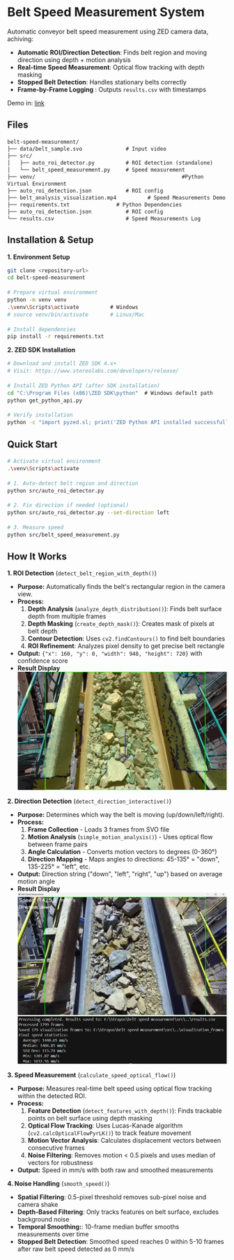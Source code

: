 # Belt Speed Measurement System

Automatic conveyor belt speed measurement using ZED camera data, achiving:
- **Automatic ROI/Direction Detection**:  Finds belt region and moving direction using depth + motion analysis  
- **Real-time Speed Measurement**: Optical flow tracking with depth masking  
- **Stopped Belt Detection**:  Handles stationary belts correctly  
- **Frame-by-Frame Logging** : Outputs `results.csv` with timestamps  

Demo in: [link](https://drive.google.com/file/d/1qWR8-7YAV6XU0sYz39lUvr57zceSWf--/view?usp=drive_link)

## Files
```
belt-speed-measurement/
├── data/belt_sample.svo              # Input video
├── src/
│   ├── auto_roi_detector.py          # ROI detection (standalone)
│   └── belt_speed_measurement.py     # Speed measurement
├── venv/                                               #Python Virtual Environment
├── auto_roi_detection.json           # ROI config
├── belt_analysis_visualization.mp4          # Speed Measurements Demo
├── requirements.txt               # Python Dependencies
├── auto_roi_detection.json           # ROI config
└── results.csv                       # Speed Measurements Log
```

## Installation & Setup
**1. Environment Setup**
```bash
git clone <repository-url>
cd belt-speed-measurement

# Prepare virtual environment
python -m venv venv
.\venv\Scripts\activate          # Windows
# source venv/bin/activate       # Linux/Mac

# Install dependencies
pip install -r requirements.txt
```

**2. ZED SDK Installation**
```bash
# Download and install ZED SDK 4.x+
# Visit: https://www.stereolabs.com/developers/release/

# Install ZED Python API (after SDK installation)
cd "C:\Program Files (x86)\ZED SDK\python"  # Windows default path
python get_python_api.py

# Verify installation
python -c "import pyzed.sl; print('ZED Python API installed successfully')"
```
  
## Quick Start
```bash
# Activate virtual environment
.\venv\Scripts\activate
  
# 1. Auto-detect belt region and direction
python src/auto_roi_detector.py
  
# 2. Fix direction if needed (optional)
python src/auto_roi_detector.py --set-direction left
  
# 3. Measure speed
python src/belt_speed_measurement.py
```

## How It Works
 **1. ROI Detection** (`detect_belt_region_with_depth()`)
- **Purpose:** Automatically finds the belt's rectangular region in the camera view.
- **Process:**
	1. **Depth Analysis** (`analyze_depth_distribution()`): Finds belt surface depth from multiple frames
	2. **Depth Masking** (`create_depth_mask()`): Creates mask of pixels at belt depth  
	3. **Contour Detection**: Uses `cv2.findContours()` to find belt boundaries
	4. **ROI Refinement**: Analyzes pixel density to get precise belt rectangle
- **Output:** `{"x": 160, "y": 0, "width": 948, "height": 720}` with confidence score
- **Result Display**
![Belt Speed Visualization](imgs/roi_detection_visualization.png "ROI Detection Results")


**2. Direction Detection** (`detect_direction_interactive()`)
- **Purpose:** Determines which way the belt is moving (up/down/left/right).
- **Process:**
	1. **Frame Collection** - Loads 3 frames from SVO file
	2. **Motion Analysis** (`simple_motion_analysis()`) - Uses optical flow between frame pairs
	3. **Angle Calculation** - Converts motion vectors to degrees (0-360°)
	4. **Direction Mapping** - Maps angles to directions: 45-135° = "down", 135-225° = "left", etc.
- **Output:** Direction string ("down", "left", "right", "up") based on average motion angle
- **Result Display**
![Belt Speed Visualization](imgs/speed_meassure_visual.png "Speed Measurement Window")
![Belt Speed Visualization](imgs/speed_meassure_result.png "Speed Measurement Result")


 **3. Speed Measurement** (`calculate_speed_optical_flow()`)
- **Purpose:** Measures real-time belt speed using optical flow tracking within the detected ROI.
- **Process:**
	1. **Feature Detection** (`detect_features_with_depth()`): Finds trackable points on belt surface using depth masking
	2. **Optical Flow Tracking**: Uses Lucas-Kanade algorithm (`cv2.calcOpticalFlowPyrLK()`) to track feature movement
	3. **Motion Vector Analysis**: Calculates displacement vectors between consecutive frames
	4. **Noise Filtering**: Removes motion < 0.5 pixels and uses median of vectors for robustness
- **Output:** Speed in mm/s with both raw and smoothed measurements

**4. Noise Handling** (`smooth_speed()`)
- **Spatial Filtering**: 0.5-pixel threshold removes sub-pixel noise and camera shake
- **Depth-Based Filtering**: Only tracks features on belt surface, excludes background noise
- **Temporal Smoothing:**: 10-frame median buffer smooths measurements over time
- **Stopped Belt Detection**: Smoothed speed reaches 0 within 5-10 frames after raw belt speed detected as 0 mm/s